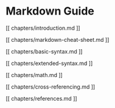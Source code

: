 # Markdown Guide

[[ chapters/introduction.md ]]

[[ chapters/markdown-cheat-sheet.md ]]

[[ chapters/basic-syntax.md ]]

[[ chapters/extended-syntax.md ]]

[[ chapters/math.md ]]

[[ chapters/cross-referencing.md ]]

[[ chapters/references.md ]]
